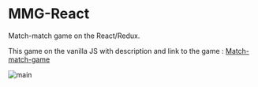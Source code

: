 # MMG-React
Match-match game on the React/Redux.   

This game on the vanilla JS with description and link to the game : [Match-match-game](https://github.com/a-lika/Match-match-game/ "Link to the native repository")   

![main](../Match-match-game/presentation/screen1.png)  
